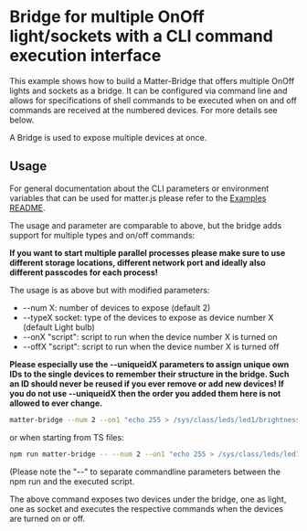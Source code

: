 # Bridge for multiple OnOff light/sockets with a CLI command execution interface

This example shows how to build a Matter-Bridge that offers multiple OnOff lights and sockets as a bridge. It can be configured via command line and allows for specifications of shell commands to be executed when on and off commands are received at the numbered devices. For more details see below.

A Bridge is used to expose multiple devices at once.

## Usage

For general documentation about the CLI parameters or environment variables that can be used for matter.js please refer to the [Examples README](../../../examples/README.md#cli-usage).

The usage and parameter are comparable to above, but the bridge adds support for multiple types and on/off commands:

**If you want to start multiple parallel processes please make sure to use different storage locations, different network port and ideally also different passcodes for each process!**

The usage is as above but with modified parameters:
* --num X: number of devices to expose (default 2)
* --typeX socket: type of the devices to expose as device number X (default Light bulb)
* --onX "script": script to run when the device number X is turned on
* --offX "script": script to run when the device number X is turned off

**Please especially use the --uniqueidX parameters to assign unique own IDs to the single devices to remember their structure in the bridge. Such an ID should never be reused if you ever remove or add new devices! If you do not use --uniqueidX then the order you added them here is not allowed to ever change.**

```bash
matter-bridge --num 2 --on1 "echo 255 > /sys/class/leds/led1/brightness" --off1 "echo 0 > /sys/class/leds/led1/brightness" --type2 socket --on2 "echo 255 > /sys/class/leds/led2/brightness" --off2 "echo 0 > /sys/class/leds/led2/brightness"
```

or when starting from TS files:

```bash
npm run matter-bridge -- --num 2 --on1 "echo 255 > /sys/class/leds/led1/brightness" --off1 "echo 0 > /sys/class/leds/led1/brightness" --type2 socket --on2 "echo 255 > /sys/class/leds/led2/brightness" --off2 "echo 0 > /sys/class/leds/led2/brightness"
```
(Please note the "--" to separate commandline parameters between the npm run and the executed script.

The above command exposes two devices under the bridge, one as light, one as socket and executes the respective commands when the devices are turned on or off.
